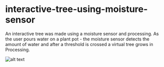 # interactive-tree-using-moisture-sensor

An interactive tree was made using a moisture sensor and processing. As the user pours water on a plant pot - the moisture sensor detects the amount of water and after a threshold is crossed a virtual tree grows in Processing.

![alt text](https://github.com/hasibzunair/interactive-tree-using-moisture-sensor/blob/master/tennis.PNG)
